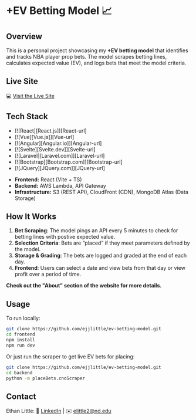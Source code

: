# **+EV Betting Model 📈**

## **Overview**
This is a personal project showcasing my **+EV betting model** that identifies and tracks NBA player prop bets. The model scrapes betting lines, calculates expected value (EV), and logs bets that meet the model criteria.

## **Live Site**
💻 [Visit the Live Site](https://d1nzshyp2a8e2d.cloudfront.net/)

## **Tech Stack**
* [![React][React.js]][React-url]
* [![Vue][Vue.js]][Vue-url]
* [![Angular][Angular.io]][Angular-url]
* [![Svelte][Svelte.dev]][Svelte-url]
* [![Laravel][Laravel.com]][Laravel-url]
* [![Bootstrap][Bootstrap.com]][Bootstrap-url]
* [![JQuery][JQuery.com]][JQuery-url]

- **Frontend:** React (Vite + TS)  
- **Backend:** AWS Lambda, API Gateway  
- **Infrastructure:** S3 (REST API), CloudFront (CDN), MongoDB Atlas (Data Storage)  

## **How It Works**
1. **Bet Scraping**: The model pings an API every 5 minutes to check for betting lines with postive expected value.  
2. **Selection Criteria**: Bets are “placed” if they meet parameters defined by the model.  
3. **Storage & Grading**: The bets are logged and graded at the end of each day.  
4. **Frontend**: Users can select a date and view bets from that day or view profit over a period of time.

**Check out the "About" section of the website for more details.**

## **Usage**
To run locally:  
```sh
git clone https://github.com/ejjlittle/ev-betting-model.git  
cd frontend 
npm install  
npm run dev
```

Or just run the scraper to get live EV bets for placing:
```sh
git clone https://github.com/ejjlittle/ev-betting-model.git  
cd backend 
python -m placeBets.cnoScraper
```

## **Contact**
Ethan Little:
💼 [LinkedIn](https://www.linkedin.com/in/ethan-little-0587252a2/) | ✉️ elittle2@nd.edu